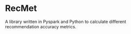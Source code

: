 # RecMet
A library written in Pyspark and Python to calculate different recommendation accuracy metrics.
